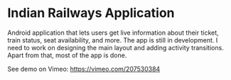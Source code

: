 # Indian Railways Application
Android application that lets users get live information about their ticket, train status, seat availability, and more. The app is still in development. I need to work on designing the main layout and adding activity transitions. Apart from that, most of the app is done.

See demo on Vimeo: https://vimeo.com/207530384

